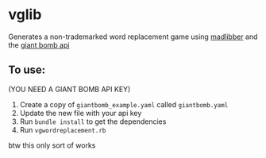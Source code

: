 # vglib
Generates a non-trademarked word replacement game using [madlibber](https://github.com/SamSamskies/madlibber) and the [giant bomb api](https://www.giantbomb.com/api/)

## To use:
(YOU NEED A GIANT BOMB API KEY)
1. Create a copy of `giantbomb_example.yaml` called `giantbomb.yaml`
2. Update the new file with your api key
3. Run `bundle install` to get the dependencies
4. Run `vgwordreplacement.rb`

btw this only sort of works
